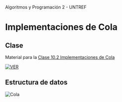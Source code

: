 
Algoritmos y Programación 2 - UNTREF

# Implementaciones de Cola

## Clase 

Material para la [Clase 10.2 Implementaciones de Cola](https://youtu.be/XkMDI_nTnuU)

[![VER](https://img.youtube.com/vi/XkMDI_nTnuU/0.jpg)](https://www.youtube.com/watch?v=XkMDI_nTnuU)

## Estructura de datos

![Cola][cola]

[cola]: https://upload.wikimedia.org/wikipedia/commons/thumb/b/bb/Cola.svg/440px-Cola.svg.png "Cola"
